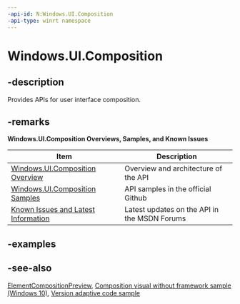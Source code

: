 ```yaml
---
-api-id: N:Windows.UI.Composition
-api-type: winrt namespace
---
```


# Windows.UI.Composition

## -description

Provides APIs for user interface composition.

## -remarks

**Windows.UI.Composition Overviews, Samples, and Known Issues**

| Item | Description
|---- | ---- |
| [Windows.UI.Composition Overview](https://docs.microsoft.com/en-us/windows/uwp/composition/visual-layer) | Overview and architecture of the API |
| [Windows.UI.Composition Samples](https://github.com/Microsoft/WindowsUIDevLabs) | API samples in the official Github |
| [Known Issues and Latest Information](https://social.msdn.microsoft.com/Forums/en-US/home?forum=Win10SDKToolsIssues) | Latest updates on the API in the MSDN Forums |

## -examples

## -see-also

[ElementCompositionPreview](../windows.ui.xaml.hosting/elementcompositionpreview.md), [Composition visual without framework sample (Windows 10)](https://github.com/Microsoft/Windows-universal-samples/tree/master/Samples/CompositionVisual), [Version adaptive code sample](https://github.com/Microsoft/Windows-universal-samples/tree/master/Samples/VersionAdaptiveCode)
